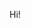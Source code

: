 Hi!

<!---
Mr-Cornflake/Mr-Cornflake is a ✨ special ✨ repository because its `README.md` (this file) appears on your GitHub profile.
You can click the Preview link to take a look at your changes.
--->
